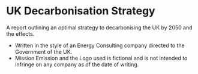 # UK Decarbonisation Strategy
A report outlining an optimal strategy to decarbonising the UK by 2050 and the effects.
- Written in the style of an Energy Consulting company directed to the Government of the UK.
- Mission Emission and the Logo used is fictional and is not intended to infringe on any company as of the date of writing.
